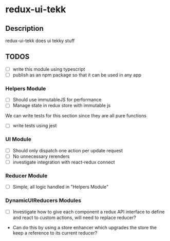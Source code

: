 # redux-ui-tekk

## Description

redux-ui-tekk does ui tekky stuff

## TODOS

* [ ] write this module using typescript
* [ ] publish as an npm package so that it can be used in any app

### Helpers Module

* [ ] Should use immutableJS for performance
* [ ] Manage state in redux store with immutable js

We can write tests for this section since they are all pure functions

* [ ] write tests using jest

### UI Module

* [ ] Should only dispatch one action per update request
* [ ] No unnecessary rerenders
* [ ] investigate integration with react-redux connect

### Reducer Module

* [ ] Simple, all logic handled in "Helpers Module"

### DynamicUIReducers Modules

* [ ] Investigate how to give each component a redux API interface to define and react to custom actions, will need to replace reducer?
* Can do this by using a store enhancer which upgrades the store the keep a reference to its current reducer?
